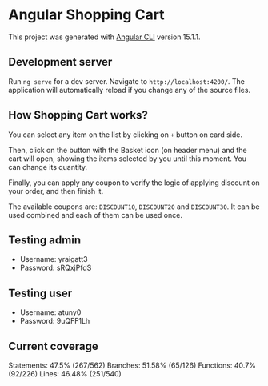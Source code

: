 # Angular Shopping Cart

This project was generated with [Angular CLI](https://github.com/angular/angular-cli) version 15.1.1.

## Development server

Run `ng serve` for a dev server. Navigate to `http://localhost:4200/`. The application will automatically reload if you change any of the source files.

## How Shopping Cart works?

You can select any item on the list by clicking on `+` button on card side.

Then, click on the button with the Basket icon (on header menu) and the cart will open, showing the items selected by you until this moment. You can change its quantity.

Finally, you can apply any coupon to verify the logic of applying discount on your order, and then finish it.

The available coupons are: `DISCOUNT10`, `DISCOUNT20` and `DISCOUNT30`. It can be used combined and each of them can be used once.

## Testing admin

- Username: yraigatt3
- Password: sRQxjPfdS

## Testing user

- Username: atuny0
- Password: 9uQFF1Lh

## Current coverage

Statements: 47.5% (267/562)
Branches: 51.58% (65/126)
Functions: 40.7% (92/226)
Lines: 46.48% (251/540)
